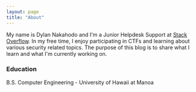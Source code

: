 ```yaml
---
layout: page
title: "About"
---
```


My name is Dylan Nakahodo and I'm a Junior Helpdesk Support at [Stack Overflow](https://stackoverflow.com/). In my free time, I enjoy participating in CTFs and learning about various security related topics. The purpose of this blog is to share what I learn and what I'm currently working on.

### Education
B.S. Computer Engineering - University of Hawaii at Manoa
